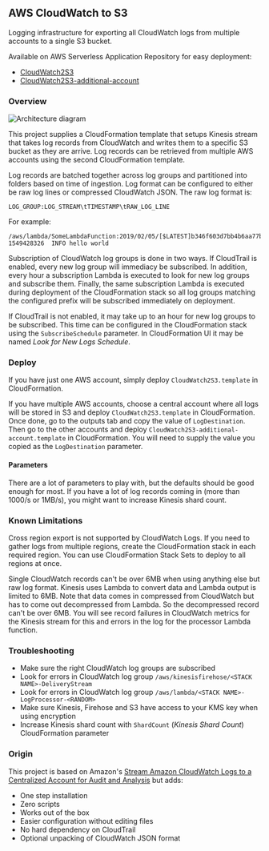 ## AWS CloudWatch to S3

Logging infrastructure for exporting all CloudWatch logs from multiple accounts to a single S3 bucket.

Available on AWS Serverless Application Repository for easy deployment:

* [CloudWatch2S3](https://serverlessrepo.aws.amazon.com/applications/arn:aws:serverlessrepo:us-east-1:859319237877:applications~CloudWatch2S3)
* [CloudWatch2S3-additional-account](https://serverlessrepo.aws.amazon.com/applications/arn:aws:serverlessrepo:us-east-1:859319237877:applications~CloudWatch2S3-additional-account)

### Overview

![Architecture diagram](https://github.com/CloudSnorkel/CloudWatch2S3/raw/master/architecture.svg?sanitize=true)

This project supplies a CloudFormation template that setups Kinesis stream that takes log records from CloudWatch and
writes them to a specific S3 bucket as they are arrive. Log records can be retrieved from multiple AWS accounts using
the second CloudFormation template.

Log records are batched together across log groups and partitioned into folders based on time of ingestion. Log format
can be configured to either be raw log lines or compressed CloudWatch JSON. The raw log format is:

    LOG_GROUP:LOG_STREAM\tTIMESTAMP\tRAW_LOG_LINE

For example:

    /aws/lambda/SomeLambdaFunction:2019/02/05/[$LATEST]b346f603d7bb4b6aa77b53bc4050bc37 1549428326  INFO hello world

Subscription of CloudWatch log groups is done in two ways. If CloudTrail is enabled, every new log group will immediacy
be subscribed. In addition, every hour a subscription Lambda is executed to look for new log groups and subscribe them.
Finally, the same subscription Lambda is executed during deployment of the CloudFormation stack so all log groups
matching the configured prefix will be subscribed immediately on deployment.

If CloudTrail is not enabled, it may take up to an hour for new log groups to be subscribed. This time can be configured
in the CloudFormation stack using the `SubscribeSchedule` parameter. In CloudFormation UI it may be named _Look for New
Logs Schedule_. 

### Deploy

If you have just one AWS account, simply deploy `CloudWatch2S3.template` in CloudFormation.

If you have multiple AWS accounts, choose a central account where all logs will be stored in S3 and deploy
`CloudWatch2S3.template` in CloudFormation. Once done, go to the outputs tab and copy the value of `LogDestination`.
Then go to the other accounts and deploy `CloudWatch2S3-additional-account.template` in CloudFormation. You will need to
supply the value you copied as the `LogDestination` parameter.

#### Parameters

There are a lot of parameters to play with, but the defaults should be good enough for most. If you have a lot of log
records coming in (more than 1000/s or 1MB/s), you might want to increase Kinesis shard count.

### Known Limitations

Cross region export is not supported by CloudWatch Logs. If you need to gather logs from multiple regions, create the CloudFormation stack in each required region. You can use CloudFormation Stack Sets to deploy to all regions at once.

Single CloudWatch records can't be over 6MB when using anything else but raw log format. Kinesis uses Lambda to convert data and Lambda output is limited to 6MB. Note that data comes in compressed from CloudWatch but has to come out decompressed from Lambda. So the decompressed record can't be over 6MB. You will see record failures in CloudWatch metrics for the Kinesis stream for this and errors in the log for the processor Lambda function.

### Troubleshooting

* Make sure the right CloudWatch log groups are subscribed
* Look for errors in CloudWatch log group `/aws/kinesisfirehose/<STACK NAME>-DeliveryStream`
* Look for errors in CloudWatch log group `/aws/lambda/<STACK NAME>-LogProcessor-<RANDOM>`
* Make sure Kinesis, Firehose and S3 have access to your KMS key when using encryption
* Increase Kinesis shard count with `ShardCount` (_Kinesis Shard Count_) CloudFormation parameter

### Origin

This project is based on Amazon's [Stream Amazon CloudWatch Logs to a Centralized Account for Audit and Analysis](https://aws.amazon.com/blogs/architecture/stream-amazon-cloudwatch-logs-to-a-centralized-account-for-audit-and-analysis/) but adds:

* One step installation
* Zero scripts
* Works out of the box
* Easier configuration without editing files
* No hard dependency on CloudTrail
* Optional unpacking of CloudWatch JSON format
